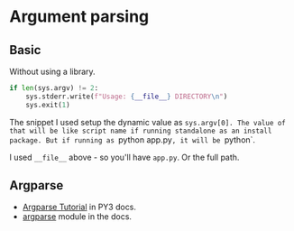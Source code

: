 # Argument parsing


## Basic

Without using a library.

```python
if len(sys.argv) != 2:
    sys.stderr.write(f"Usage: {__file__} DIRECTORY\n")
    sys.exit(1)
```

The snippet I used setup the dynamic value as `sys.argv[0]. The value of that will be like script name if running standalone as an install package. But if running as `python app.py`, it will be `python`.

I used `__file__` above - so you'll have `app.py`. Or the full path.


## Argparse

- [Argparse Tutorial](https://docs.python.org/3/howto/argparse.html) in PY3 docs.
- [argparse](https://docs.python.org/3/library/argparse.html) module in the docs.
